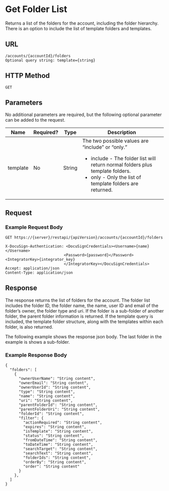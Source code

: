 # Get Folder List

Returns a list of the folders for the account, including the folder hierarchy.
There is an option to include the list of template folders and templates.

## URL

    /accounts/{accountId}/folders
    Optional query string: template={string}

## HTTP Method

    GET

## Parameters

No additional parameters are required, but the following optional parameter can be added to the request.

|Name|Required?|Type|Description|
|----|---------|----|-----------|
|template|No|String|The two possible values are “include” or “only.”<br/><ul><li>include - The folder list will return normal folders plus template folders.</li><li>only - Only the list of template folders are returned.</li></ul>|

## Request

### Example Request Body

    GET https://{server}/restapi/{apiVersion}/accounts/{accountId}/folders
    
    X-DocuSign-Authentication: <DocuSignCredentials><Username>{name}</Username>
                              <Password>{password}</Password><IntegratorKey>{integrator_key}
                              </IntegratorKey></DocuSignCredentials>
    Accept: application/json
    Content-Type: application/json

## Response

The response returns the list of folders for the account.
The folder list includes the folder ID, the folder name, the name,
user ID and email of the folder’s owner, the folder type and uri. If the
folder is a sub-folder of another folder, the parent folder information is returned.
If the template query is included, the template folder structure, along with the templates
within each folder, is also returned.

The following example shows the response json body. The last folder in the example is shows a sub-folder.

### Example Response Body

    {
      "folders": [
        {
          "ownerUserName": "String content",
          "ownerEmail": "String content",
          "ownerUserId": "String content",
          "type": "String content",
          "name": "String content",
          "uri": "String content",
          "parentFolderId": "String content",
          "parentFolderUri": "String content",
          "folderId": "String content",
          "filter": {
            "actionRequired": "String content",
            "expires": "String content",
            "isTemplate": "String content",
            "status": "String content",
            "fromDateTime": "String content",
            "toDateTime": "String content",
            "searchTarget": "String content",
            "searchText": "String content",
            "folderIds": "String content",
            "orderBy": "String content",
            "order": "String content"
          }
        },
      ]
    }
